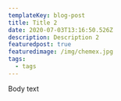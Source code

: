 ```yaml
---
templateKey: blog-post
title: Title 2
date: 2020-07-03T13:16:50.526Z
description: Description 2
featuredpost: true
featuredimage: /img/chemex.jpg
tags:
  - tags
---
```

Body text